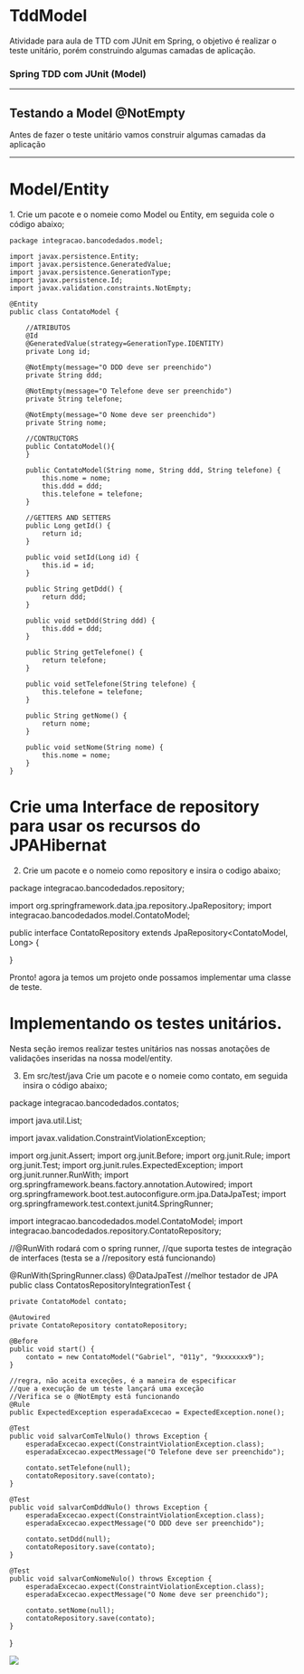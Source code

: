 # TddModel
Atividade para aula de TTD com JUnit em Spring, o objetivo é realizar o teste unitário, porém construindo algumas camadas de aplicação.

<h3>Spring TDD com JUnit (Model)</h3>
<hr>
<h2>Testando a Model @NotEmpty</h2>
Antes de fazer o teste unitário vamos construir algumas camadas da aplicação
<hr>
<h1>Model/Entity</h1>
1. Crie um pacote e o nomeie como Model ou Entity, em seguida cole o código abaixo;

    package integracao.bancodedados.model;
    
    import javax.persistence.Entity;
    import javax.persistence.GeneratedValue;
    import javax.persistence.GenerationType;
    import javax.persistence.Id;
    import javax.validation.constraints.NotEmpty;
    
    @Entity
    public class ContatoModel {
    
    	//ATRIBUTOS
    	@Id
    	@GeneratedValue(strategy=GenerationType.IDENTITY)
    	private Long id;
    	
    	@NotEmpty(message="O DDD deve ser preenchido")
    	private String ddd;
    	
    	@NotEmpty(message="O Telefone deve ser preenchido")
    	private String telefone;
    	
    	@NotEmpty(message="O Nome deve ser preenchido")
    	private String nome;
    
    	//CONTRUCTORS
    	public ContatoModel(){
    	}
    	
    	public ContatoModel(String nome, String ddd, String telefone) {
    		this.nome = nome;
    		this.ddd = ddd;
    		this.telefone = telefone;
    	}
    	
    	//GETTERS AND SETTERS
    	public Long getId() {
    		return id;
    	}
    
    	public void setId(Long id) {
    		this.id = id;
    	}
    
    	public String getDdd() {
    		return ddd;
    	}
    
    	public void setDdd(String ddd) {
    		this.ddd = ddd;
    	}
    
    	public String getTelefone() {
    		return telefone;
    	}
    
    	public void setTelefone(String telefone) {
    		this.telefone = telefone;
    	}
    
    	public String getNome() {
    		return nome;
    	}
    
    	public void setNome(String nome) {
    		this.nome = nome;
    	}
    } 



<h1>Crie uma Interface de repository para usar os recursos do JPAHibernat</h1>

2. Crie um pacote e o nomeio como repository e insira o codigo abaixo;

package integracao.bancodedados.repository;

import org.springframework.data.jpa.repository.JpaRepository;
import integracao.bancodedados.model.ContatoModel;

public interface ContatoRepository extends JpaRepository<ContatoModel, Long> {

}

Pronto! agora ja temos um projeto onde possamos implementar uma classe de teste.

<h1>Implementando os testes unitários.</h1>

Nesta seção iremos realizar testes unitários nas nossas anotações de validações inseridas na nossa model/entity.

3. Em src/test/java Crie um pacote e o nomeie como contato, em seguida insira o código abaixo;

package integracao.bancodedados.contatos;

import java.util.List;

import javax.validation.ConstraintViolationException;

import org.junit.Assert;
import org.junit.Before;
import org.junit.Rule;
import org.junit.Test;
import org.junit.rules.ExpectedException;
import org.junit.runner.RunWith;
import org.springframework.beans.factory.annotation.Autowired;
import org.springframework.boot.test.autoconfigure.orm.jpa.DataJpaTest;
import org.springframework.test.context.junit4.SpringRunner;

import integracao.bancodedados.model.ContatoModel;
import integracao.bancodedados.repository.ContatoRepository;


//@RunWith rodará com o spring runner,
//que suporta testes de integração de interfaces (testa se a 
//repository está funcionando)

@RunWith(SpringRunner.class)
@DataJpaTest //melhor testador de JPA
public class ContatosRepositoryIntegrationTest {

	private ContatoModel contato;
	
	@Autowired
	private ContatoRepository contatoRepository;
	
	@Before
	public void start() {
		contato = new ContatoModel("Gabriel", "011y", "9xxxxxxx9");
	}
	
	//regra, não aceita exceções, é a maneira de especificar
	//que a execução de um teste lançará uma exceção
	//Verifica se o @NotEmpty está funcionando
	@Rule
	public ExpectedException esperadaExcecao = ExpectedException.none();
	
	@Test
	public void salvarComTelNulo() throws Exception {
		esperadaExcecao.expect(ConstraintViolationException.class);
		esperadaExcecao.expectMessage("O Telefone deve ser preenchido");
		
		contato.setTelefone(null);
		contatoRepository.save(contato);
	}
	
	@Test
	public void salvarComDddNulo() throws Exception {
		esperadaExcecao.expect(ConstraintViolationException.class);
		esperadaExcecao.expectMessage("O DDD deve ser preenchido");
		
		contato.setDdd(null);
		contatoRepository.save(contato);
	}
	
	@Test
	public void salvarComNomeNulo() throws Exception {
		esperadaExcecao.expect(ConstraintViolationException.class);
		esperadaExcecao.expectMessage("O Nome deve ser preenchido");
		
		contato.setNome(null);
		contatoRepository.save(contato);
	}
	
}

<img src = "https://camo.githubusercontent.com/8146472e535b637d459184b524e9b81bfb7ad479e0b52bdf508b029c9a8e1739/68747470733a2f2f692e696d6775722e636f6d2f4a434c496d736c2e706e67">
